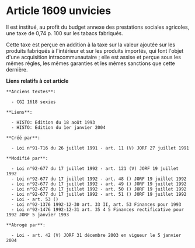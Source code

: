 # Article 1609 unvicies

Il est institué, au profit du budget annexe des prestations sociales agricoles, une taxe de 0,74 p. 100 sur les tabacs
fabriqués.

Cette taxe est perçue en addition à la taxe sur la valeur ajoutée sur les produits fabriqués à l'intérieur et sur les
produits importés, qui font l'objet d'une acquisition intracommunautaire ; elle est assise et perçue sous les mêmes règles,
les mêmes garanties et les mêmes sanctions que cette dernière.

**Liens relatifs à cet article**

	**Anciens textes**:

	  - CGI 1618 sexies

	**Liens**:

	  - HISTO: Edition du 18 août 1993
	  - HISTO: Edition du 1er janvier 2004

	**Créé par**:

	  - Loi n°91-716 du 26 juillet 1991 - art. 11 (V) JORF 27 juillet 1991

	**Modifié par**:

	  - Loi n°92-677 du 17 juillet 1992 - art. 121 (V) JORF 19 juillet 1992
	  - Loi n°92-677 du 17 juillet 1992 - art. 48 () JORF 19 juillet 1992
	  - Loi n°92-677 du 17 juillet 1992 - art. 49 () JORF 19 juillet 1992
	  - Loi n°92-677 du 17 juillet 1992 - art. 50 () JORF 19 juillet 1992
	  - Loi n°92-677 du 17 juillet 1992 - art. 51 () JORF 19 juillet 1992
	  - Loi - art. 53 ()
	  - Loi n°92-1376 1992-12-30 art. 33 II, art. 53 Finances pour 1993
	  - Loi n°92-1476 1992-12-31 art. 35 4 5 Finances rectificative pour 1992 JORF 5 janvier 1993

	**Abrogé par**:

	  - Loi - art. 42 (V) JORF 31 décembre 2003 en vigueur le 5 janvier 2004
